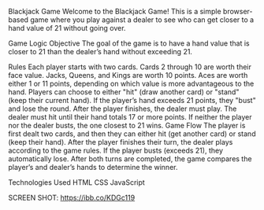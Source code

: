 Blackjack Game
Welcome to the Blackjack Game! This is a simple browser-based game where you play against a dealer to see who can get closer to a hand value of 21 without going over.

Game Logic
Objective
The goal of the game is to have a hand value that is closer to 21 than the dealer’s hand without exceeding 21.

Rules
Each player starts with two cards.
Cards 2 through 10 are worth their face value.
Jacks, Queens, and Kings are worth 10 points.
Aces are worth either 1 or 11 points, depending on which value is more advantageous to the hand.
Players can choose to either "hit" (draw another card) or "stand" (keep their current hand).
If the player’s hand exceeds 21 points, they "bust" and lose the round.
After the player finishes, the dealer must play. The dealer must hit until their hand totals 17 or more points.
If neither the player nor the dealer busts, the one closest to 21 wins.
Game Flow
The player is first dealt two cards, and then they can either hit (get another card) or stand (keep their hand).
After the player finishes their turn, the dealer plays according to the game rules.
If the player busts (exceeds 21), they automatically lose.
After both turns are completed, the game compares the player’s and dealer’s hands to determine the winner.

Technologies Used
HTML
CSS
JavaScript

SCREEN SHOT:
https://ibb.co/KDGc119